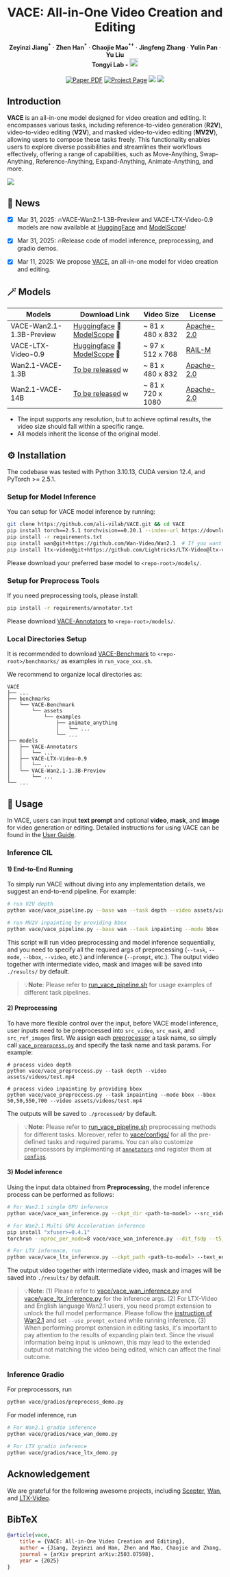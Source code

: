 <p align="center">

<h1 align="center">VACE: All-in-One Video Creation and Editing</h1>
<p align="center">
    <strong>Zeyinzi Jiang<sup>*</sup></strong>
    ·
    <strong>Zhen Han<sup>*</sup></strong>
    ·
    <strong>Chaojie Mao<sup>*&dagger;</sup></strong>
    ·
    <strong>Jingfeng Zhang</strong>
    ·
    <strong>Yulin Pan</strong>
    ·
    <strong>Yu Liu</strong>
    <br>
    <b>Tongyi Lab - <a href="https://github.com/Wan-Video/Wan2.1"><img src='https://ali-vilab.github.io/VACE-Page/assets/logos/wan_logo.png' alt='wan_logo' style='margin-bottom: -4px; height: 20px;'></a> </b>
    <br>
    <br>
        <a href="https://arxiv.org/abs/2503.07598"><img src='https://img.shields.io/badge/VACE-arXiv-red' alt='Paper PDF'></a>
        <a href="https://ali-vilab.github.io/VACE-Page/"><img src='https://img.shields.io/badge/VACE-Project_Page-green' alt='Project Page'></a>
        <a href="https://huggingface.co/collections/ali-vilab/vace-67eca186ff3e3564726aff38"><img src='https://img.shields.io/badge/VACE-HuggingFace_Model-yellow'></a>
        <a href="https://modelscope.cn/collections/VACE-8fa5fcfd386e43"><img src='https://img.shields.io/badge/VACE-ModelScope_Model-purple'></a>
    <br>
</p>


## Introduction
<strong>VACE</strong> is an all-in-one model designed for video creation and editing. It encompasses various tasks, including reference-to-video generation (<strong>R2V</strong>), video-to-video editing (<strong>V2V</strong>), and masked video-to-video editing (<strong>MV2V</strong>), allowing users to compose these tasks freely. This functionality enables users to explore diverse possibilities and streamlines their workflows effectively, offering a range of capabilities, such as Move-Anything, Swap-Anything, Reference-Anything, Expand-Anything, Animate-Anything, and more.

<img src='./assets/materials/teaser.jpg'>


## 🎉 News
- [x] Mar 31, 2025: 🔥VACE-Wan2.1-1.3B-Preview and VACE-LTX-Video-0.9 models are now available at [HuggingFace](https://huggingface.co/collections/ali-vilab/vace-67eca186ff3e3564726aff38) and [ModelScope](https://modelscope.cn/collections/VACE-8fa5fcfd386e43)!
- [x] Mar 31, 2025: 🔥Release code of model inference, preprocessing, and gradio demos. 
- [x] Mar 11, 2025: We propose [VACE](https://ali-vilab.github.io/VACE-Page/), an all-in-one model for video creation and editing.


## 🪄 Models
| Models                   | Download Link                                                                                                                                                                           | Video Size          | License                                                                                       |
|--------------------------|---------------------------------------------------------------------------------------------------------------------------------------------------------------------------------------|---------------------|-----------------------------------------------------------------------------------------------|
| VACE-Wan2.1-1.3B-Preview | [Huggingface](https://huggingface.co/ali-vilab/VACE-Wan2.1-1.3B-Preview) 🤗  [ModelScope](https://modelscope.cn/models/iic/VACE-Wan2.1-1.3B-Preview) 🤖                                                                                                                                                                   | ~ 81 x 480 x 832    | [Apache-2.0](https://huggingface.co/Wan-AI/Wan2.1-T2V-1.3B/blob/main/LICENSE.txt)             |
| VACE-LTX-Video-0.9       | [Huggingface](https://huggingface.co/ali-vilab/VACE-LTX-Video-0.9) 🤗     [ModelScope](https://modelscope.cn/models/iic/VACE-LTX-Video-0.9) 🤖                                                                                                                                                                   | ~ 97 x 512 x 768    | [RAIL-M](https://huggingface.co/Lightricks/LTX-Video/blob/main/ltx-video-2b-v0.9.license.txt) |
| Wan2.1-VACE-1.3B             | [To be released](https://github.com/Wan-Video) <img src='https://ali-vilab.github.io/VACE-Page/assets/logos/wan_logo.png' alt='wan_logo' style='margin-bottom: -4px; height: 15px;'>  | ~ 81 x 480 x 832    | [Apache-2.0](https://huggingface.co/Wan-AI/Wan2.1-T2V-1.3B/blob/main/LICENSE.txt)             |
| Wan2.1-VACE-14B          | [To be released](https://github.com/Wan-Video) <img src='https://ali-vilab.github.io/VACE-Page/assets/logos/wan_logo.png' alt='wan_logo' style='margin-bottom: -4px; height: 15px;'>  | ~ 81 x 720 x 1080   | [Apache-2.0](https://huggingface.co/Wan-AI/Wan2.1-T2V-14B/blob/main/LICENSE.txt)             |

- The input supports any resolution, but to achieve optimal results, the video size should fall within a specific range.
- All models inherit the license of the original model.


## ⚙️ Installation
The codebase was tested with Python 3.10.13, CUDA version 12.4, and PyTorch >= 2.5.1.

### Setup for Model Inference
You can setup for VACE model inference by running:
```bash
git clone https://github.com/ali-vilab/VACE.git && cd VACE
pip install torch==2.5.1 torchvision==0.20.1 --index-url https://download.pytorch.org/whl/cu124  # If PyTorch is not installed.
pip install -r requirements.txt
pip install wan@git+https://github.com/Wan-Video/Wan2.1  # If you want to use Wan2.1-based VACE.
pip install ltx-video@git+https://github.com/Lightricks/LTX-Video@ltx-video-0.9.1 sentencepiece --no-deps # If you want to use LTX-Video-0.9-based VACE. It may conflict with Wan.
```
Please download your preferred base model to `<repo-root>/models/`. 

### Setup for Preprocess Tools
If you need preprocessing tools, please install:
```bash
pip install -r requirements/annotator.txt
```
Please download [VACE-Annotators](https://huggingface.co/ali-vilab/VACE-Annotators) to `<repo-root>/models/`.

### Local Directories Setup
It is recommended to download [VACE-Benchmark](https://huggingface.co/datasets/ali-vilab/VACE-Benchmark) to `<repo-root>/benchmarks/` as examples in `run_vace_xxx.sh`.

We recommend to organize local directories as:
```angular2html
VACE
├── ...
├── benchmarks
│   └── VACE-Benchmark
│       └── assets
│           └── examples
│               ├── animate_anything
│               │   └── ...
│               └── ...
├── models
│   ├── VACE-Annotators
│   │   └── ...
│   ├── VACE-LTX-Video-0.9
│   │   └── ...
│   └── VACE-Wan2.1-1.3B-Preview
│       └── ...
└── ...
```

## 🚀 Usage
In VACE, users can input **text prompt** and optional **video**, **mask**, and **image** for video generation or editing.
Detailed instructions for using VACE can be found in the [User Guide](./UserGuide.md).

### Inference CIL
#### 1) End-to-End Running
To simply run VACE without diving into any implementation details, we suggest an end-to-end pipeline. For example:
```bash
# run V2V depth
python vace/vace_pipeline.py --base wan --task depth --video assets/videos/test.mp4 --prompt 'xxx'

# run MV2V inpainting by providing bbox
python vace/vace_pipeline.py --base wan --task inpainting --mode bbox --bbox 50,50,550,700 --video assets/videos/test.mp4 --prompt 'xxx'
```
This script will run video preprocessing and model inference sequentially, 
and you need to specify all the required args of preprocessing (`--task`, `--mode`, `--bbox`, `--video`, etc.) and inference (`--prompt`, etc.). 
The output video together with intermediate video, mask and images will be saved into `./results/` by default.

> 💡**Note**:
> Please refer to [run_vace_pipeline.sh](./run_vace_pipeline.sh) for usage examples of different task pipelines.


#### 2) Preprocessing
To have more flexible control over the input, before VACE model inference, user inputs need to be preprocessed into `src_video`, `src_mask`, and `src_ref_images` first.
We assign each [preprocessor](./vace/configs/__init__.py) a task name, so simply call [`vace_preprocess.py`](./vace/vace_preproccess.py) and specify the task name and task params. For example:
```angular2html
# process video depth
python vace/vace_preproccess.py --task depth --video assets/videos/test.mp4

# process video inpainting by providing bbox
python vace/vace_preproccess.py --task inpainting --mode bbox --bbox 50,50,550,700 --video assets/videos/test.mp4
```
The outputs will be saved to `./processed/` by default.

> 💡**Note**:
> Please refer to [run_vace_pipeline.sh](./run_vace_pipeline.sh) preprocessing methods for different tasks.
Moreover, refer to [vace/configs/](./vace/configs/) for all the pre-defined tasks and required params.
You can also customize preprocessors by implementing at [`annotators`](./vace/annotators/__init__.py) and register them at [`configs`](./vace/configs).


#### 3) Model inference
Using the input data obtained from **Preprocessing**, the model inference process can be performed as follows:
```bash
# For Wan2.1 single GPU inference 
python vace/vace_wan_inference.py --ckpt_dir <path-to-model> --src_video <path-to-src-video> --src_mask <path-to-src-mask> --src_ref_images <paths-to-src-ref-images> --prompt "xxx"

# For Wan2.1 Multi GPU Acceleration inference
pip install "xfuser>=0.4.1"
torchrun --nproc_per_node=8 vace/vace_wan_inference.py --dit_fsdp --t5_fsdp --ulysses_size 1 --ring_size 8 --ckpt_dir <path-to-model> --src_video <path-to-src-video> --src_mask <path-to-src-mask> --src_ref_images <paths-to-src-ref-images> --prompt "xxx"

# For LTX inference, run
python vace/vace_ltx_inference.py --ckpt_path <path-to-model> --text_encoder_path <path-to-model> --src_video <path-to-src-video> --src_mask <path-to-src-mask> --src_ref_images <paths-to-src-ref-images> --prompt "xxx"
```
The output video together with intermediate video, mask and images will be saved into `./results/` by default.

> 💡**Note**: 
> (1) Please refer to [vace/vace_wan_inference.py](./vace/vace_wan_inference.py) and [vace/vace_ltx_inference.py](./vace/vace_ltx_inference.py) for the inference args.
> (2) For LTX-Video and English language Wan2.1 users, you need prompt extension to unlock the full model performance. 
Please follow the [instruction of Wan2.1](https://github.com/Wan-Video/Wan2.1?tab=readme-ov-file#2-using-prompt-extension) and set `--use_prompt_extend` while running inference.
> (3) When performing prompt extension in editing tasks, it's important to pay attention to the results of expanding plain text. Since the visual information being input is unknown, this may lead to the extended output not matching the video being edited, which can affect the final outcome.

### Inference Gradio
For preprocessors, run 
```bash
python vace/gradios/preprocess_demo.py
```
For model inference, run
```bash
# For Wan2.1 gradio inference
python vace/gradios/vace_wan_demo.py

# For LTX gradio inference
python vace/gradios/vace_ltx_demo.py
```

## Acknowledgement

We are grateful for the following awesome projects, including [Scepter](https://github.com/modelscope/scepter), [Wan](https://github.com/Wan-Video/Wan2.1), and [LTX-Video](https://github.com/Lightricks/LTX-Video).


## BibTeX

```bibtex
@article{vace,
    title = {VACE: All-in-One Video Creation and Editing},
    author = {Jiang, Zeyinzi and Han, Zhen and Mao, Chaojie and Zhang, Jingfeng and Pan, Yulin and Liu, Yu},
    journal = {arXiv preprint arXiv:2503.07598},
    year = {2025}
}
